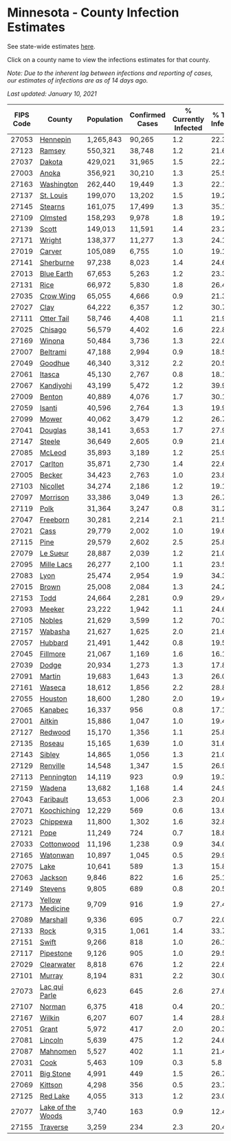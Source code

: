 # Minnesota - County Infection Estimates

See state-wide estimates [here](/infections/us-mn).

Click on a county name to view the infections estimates for that county.

*Note: Due to the inherent lag between infections and reporting of cases, our estimates of infections are as of 14 days ago.*

*Last updated: January 10, 2021*

|   FIPS Code |                                 County |   Population |   Confirmed Cases |   % Currently Infected |   % Total Infected |
|-------------|----------------------------------------|--------------|-------------------|------------------------|--------------------|
|       27053 |                   [Hennepin](hennepin) |    1,265,843 |            90,265 |                    1.2 |               22.3 |
|       27123 |                       [Ramsey](ramsey) |      550,321 |            38,748 |                    1.2 |               21.6 |
|       27037 |                       [Dakota](dakota) |      429,021 |            31,965 |                    1.5 |               22.2 |
|       27003 |                         [Anoka](anoka) |      356,921 |            30,210 |                    1.3 |               25.5 |
|       27163 |               [Washington](washington) |      262,440 |            19,449 |                    1.3 |               22.1 |
|       27137 |                 [St. Louis](st.-louis) |      199,070 |            13,202 |                    1.5 |               19.2 |
|       27145 |                     [Stearns](stearns) |      161,075 |            17,499 |                    1.3 |               35.1 |
|       27109 |                     [Olmsted](olmsted) |      158,293 |             9,978 |                    1.8 |               19.2 |
|       27139 |                         [Scott](scott) |      149,013 |            11,591 |                    1.4 |               23.2 |
|       27171 |                       [Wright](wright) |      138,377 |            11,277 |                    1.3 |               24.1 |
|       27019 |                       [Carver](carver) |      105,089 |             6,755 |                    1.0 |               19.1 |
|       27141 |                 [Sherburne](sherburne) |       97,238 |             8,023 |                    1.4 |               24.6 |
|       27013 |               [Blue Earth](blue-earth) |       67,653 |             5,263 |                    1.2 |               23.3 |
|       27131 |                           [Rice](rice) |       66,972 |             5,830 |                    1.8 |               26.4 |
|       27035 |                 [Crow Wing](crow-wing) |       65,055 |             4,666 |                    0.9 |               21.3 |
|       27027 |                           [Clay](clay) |       64,222 |             6,357 |                    1.2 |               30.7 |
|       27111 |               [Otter Tail](otter-tail) |       58,746 |             4,408 |                    1.1 |               21.9 |
|       27025 |                     [Chisago](chisago) |       56,579 |             4,402 |                    1.6 |               22.8 |
|       27169 |                       [Winona](winona) |       50,484 |             3,736 |                    1.3 |               22.0 |
|       27007 |                   [Beltrami](beltrami) |       47,188 |             2,994 |                    0.9 |               18.5 |
|       27049 |                     [Goodhue](goodhue) |       46,340 |             3,312 |                    2.2 |               20.5 |
|       27061 |                       [Itasca](itasca) |       45,130 |             2,767 |                    0.8 |               18.1 |
|       27067 |                 [Kandiyohi](kandiyohi) |       43,199 |             5,472 |                    1.2 |               39.9 |
|       27009 |                       [Benton](benton) |       40,889 |             4,076 |                    1.7 |               30.1 |
|       27059 |                       [Isanti](isanti) |       40,596 |             2,764 |                    1.3 |               19.9 |
|       27099 |                         [Mower](mower) |       40,062 |             3,479 |                    1.2 |               26.7 |
|       27041 |                     [Douglas](douglas) |       38,141 |             3,653 |                    1.7 |               27.9 |
|       27147 |                       [Steele](steele) |       36,649 |             2,605 |                    0.9 |               21.6 |
|       27085 |                       [McLeod](mcleod) |       35,893 |             3,189 |                    1.2 |               25.9 |
|       27017 |                     [Carlton](carlton) |       35,871 |             2,730 |                    1.4 |               22.6 |
|       27005 |                       [Becker](becker) |       34,423 |             2,763 |                    1.0 |               23.8 |
|       27103 |                   [Nicollet](nicollet) |       34,274 |             2,186 |                    1.2 |               19.1 |
|       27097 |                   [Morrison](morrison) |       33,386 |             3,049 |                    1.3 |               26.7 |
|       27119 |                           [Polk](polk) |       31,364 |             3,247 |                    0.8 |               31.2 |
|       27047 |                   [Freeborn](freeborn) |       30,281 |             2,214 |                    2.1 |               21.5 |
|       27021 |                           [Cass](cass) |       29,779 |             2,002 |                    1.0 |               19.6 |
|       27115 |                           [Pine](pine) |       29,579 |             2,602 |                    2.5 |               25.8 |
|       27079 |                   [Le Sueur](le-sueur) |       28,887 |             2,039 |                    1.2 |               21.0 |
|       27095 |               [Mille Lacs](mille-lacs) |       26,277 |             2,100 |                    1.1 |               23.5 |
|       27083 |                           [Lyon](lyon) |       25,474 |             2,954 |                    1.9 |               34.3 |
|       27015 |                         [Brown](brown) |       25,008 |             2,084 |                    1.3 |               24.2 |
|       27153 |                           [Todd](todd) |       24,664 |             2,281 |                    0.9 |               29.4 |
|       27093 |                       [Meeker](meeker) |       23,222 |             1,942 |                    1.1 |               24.6 |
|       27105 |                       [Nobles](nobles) |       21,629 |             3,599 |                    1.2 |               70.3 |
|       27157 |                     [Wabasha](wabasha) |       21,627 |             1,625 |                    2.0 |               21.6 |
|       27057 |                     [Hubbard](hubbard) |       21,491 |             1,442 |                    0.8 |               19.5 |
|       27045 |                   [Fillmore](fillmore) |       21,067 |             1,169 |                    1.6 |               16.1 |
|       27039 |                         [Dodge](dodge) |       20,934 |             1,273 |                    1.3 |               17.8 |
|       27091 |                       [Martin](martin) |       19,683 |             1,643 |                    1.3 |               26.0 |
|       27161 |                       [Waseca](waseca) |       18,612 |             1,856 |                    2.2 |               28.8 |
|       27055 |                     [Houston](houston) |       18,600 |             1,280 |                    2.0 |               19.4 |
|       27065 |                     [Kanabec](kanabec) |       16,337 |               956 |                    0.8 |               17.1 |
|       27001 |                       [Aitkin](aitkin) |       15,886 |             1,047 |                    1.0 |               19.4 |
|       27127 |                     [Redwood](redwood) |       15,170 |             1,356 |                    1.1 |               25.8 |
|       27135 |                       [Roseau](roseau) |       15,165 |             1,639 |                    1.0 |               31.6 |
|       27143 |                       [Sibley](sibley) |       14,865 |             1,056 |                    1.3 |               21.0 |
|       27129 |                   [Renville](renville) |       14,548 |             1,347 |                    1.5 |               26.9 |
|       27113 |               [Pennington](pennington) |       14,119 |               923 |                    0.9 |               19.3 |
|       27159 |                       [Wadena](wadena) |       13,682 |             1,168 |                    1.4 |               24.9 |
|       27043 |                 [Faribault](faribault) |       13,653 |             1,006 |                    2.3 |               20.8 |
|       27071 |             [Koochiching](koochiching) |       12,229 |               569 |                    0.6 |               13.6 |
|       27023 |                   [Chippewa](chippewa) |       11,800 |             1,302 |                    1.6 |               32.8 |
|       27121 |                           [Pope](pope) |       11,249 |               724 |                    0.7 |               18.8 |
|       27033 |               [Cottonwood](cottonwood) |       11,196 |             1,238 |                    0.9 |               34.0 |
|       27165 |                   [Watonwan](watonwan) |       10,897 |             1,045 |                    0.5 |               29.9 |
|       27075 |                           [Lake](lake) |       10,641 |               589 |                    1.3 |               15.8 |
|       27063 |                     [Jackson](jackson) |        9,846 |               822 |                    1.6 |               25.1 |
|       27149 |                     [Stevens](stevens) |        9,805 |               689 |                    0.8 |               20.5 |
|       27173 |     [Yellow Medicine](yellow-medicine) |        9,709 |               916 |                    1.9 |               27.4 |
|       27089 |                   [Marshall](marshall) |        9,336 |               695 |                    0.7 |               22.0 |
|       27133 |                           [Rock](rock) |        9,315 |             1,061 |                    1.4 |               33.7 |
|       27151 |                         [Swift](swift) |        9,266 |               818 |                    1.0 |               26.1 |
|       27117 |                 [Pipestone](pipestone) |        9,126 |               905 |                    1.0 |               29.5 |
|       27029 |               [Clearwater](clearwater) |        8,818 |               676 |                    1.2 |               22.6 |
|       27101 |                       [Murray](murray) |        8,194 |               831 |                    2.2 |               30.0 |
|       27073 |         [Lac qui Parle](lac-qui-parle) |        6,623 |               645 |                    2.6 |               27.6 |
|       27107 |                       [Norman](norman) |        6,375 |               418 |                    0.4 |               20.1 |
|       27167 |                       [Wilkin](wilkin) |        6,207 |               607 |                    1.4 |               28.8 |
|       27051 |                         [Grant](grant) |        5,972 |               417 |                    2.0 |               20.3 |
|       27081 |                     [Lincoln](lincoln) |        5,639 |               475 |                    1.2 |               24.6 |
|       27087 |                   [Mahnomen](mahnomen) |        5,527 |               402 |                    1.1 |               21.4 |
|       27031 |                           [Cook](cook) |        5,463 |               109 |                    0.3 |                5.8 |
|       27011 |                 [Big Stone](big-stone) |        4,991 |               449 |                    1.5 |               26.7 |
|       27069 |                     [Kittson](kittson) |        4,298 |               356 |                    0.5 |               23.7 |
|       27125 |                   [Red Lake](red-lake) |        4,055 |               313 |                    1.2 |               23.0 |
|       27077 | [Lake of the Woods](lake-of-the-woods) |        3,740 |               163 |                    0.9 |               12.4 |
|       27155 |                   [Traverse](traverse) |        3,259 |               234 |                    2.3 |               20.4 |